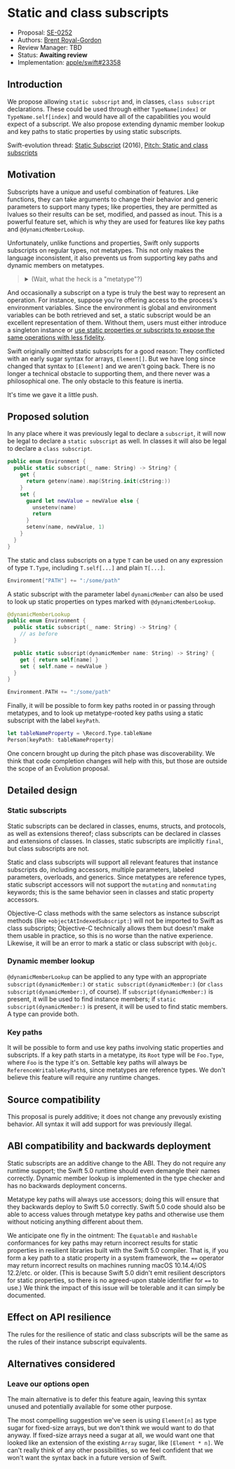 # Static and class subscripts

* Proposal: [SE-0252](0252-static-subscripts.md)
* Authors: [Brent Royal-Gordon](https://github.com/brentdax)
* Review Manager: TBD
* Status: **Awaiting review**
* Implementation: [apple/swift#23358](https://github.com/apple/swift/pull/23358)

## Introduction

We propose allowing `static subscript` and, in classes, `class subscript` declarations. These could be used through either `TypeName[index]` or `TypeName.self[index]` and would have all of the capabilities you would expect of a subscript. We also propose extending dynamic member lookup and key paths to static properties by using static subscripts.

Swift-evolution thread: [Static Subscript](https://forums.swift.org/t/static-subscript/1229) (2016), [Pitch: Static and class subscripts](https://forums.swift.org/t/pitch-static-and-class-subscripts/21850)

## Motivation

Subscripts have a unique and useful combination of features. Like functions, they can take arguments to change their behavior and generic parameters to support many types; like properties, they are permitted as lvalues so their results can be set, modified, and passed as inout. This is a powerful feature set, which is why they are used for features like key paths and `@dynamicMemberLookup`.

Unfortunately, unlike functions and properties, Swift only supports subscripts on regular types, not metatypes. This not only makes the language inconsistent, it also prevents us from supporting key paths and dynamic members on metatypes.

> <details>
> <summary>(Wait, what the heck is a "metatype"?)</summary>
>
> A type like `Int` has many instances, like `0` and `-42`. But Swift also creates a special instance representing the `Int` type itself, as opposed to any specific `Int` belonging to that type. This special instance can be directly accessed by writing `Int.self`; it is also returned by `type(of:)` and used in various other places. In fact, static members of `Int` are instance members of `Int.self`, so you use it any time you call one of those.
>
> Since `Int.self` is an instance, it must have a type, but the type of `Int.self` is not `Int`; after all, `Int.self` cannot do the things an `Int` can do, like arithmetic and comparison. Instead, `Int.self` is an instance of the type `Int.Type`. Because `Int.Type` is the type of a type, it is called a "metatype".
> </details>

And occasionally a subscript on a type is truly the best way to represent an operation. For instance, suppose you're offering access to the process's environment variables. Since the environment is global and environment variables can be both retrieved and set, a static subscript would be an excellent representation of them. Without them, users must either introduce a singleton instance or [use static properties or subscripts to expose the same operations with less fidelity](https://github.com/apple/swift-package-manager/blob/master/Sources/Basic/ProcessEnv.swift#L15).

Swift originally omitted static subscripts for a good reason: They conflicted with an early sugar syntax for arrays, `Element[]`. But we have long since changed that syntax to `[Element]` and we aren't going back. There is no longer a technical obstacle to supporting them, and there never was a philosophical one. The only obstacle to this feature is inertia.

It's time we gave it a little push.

## Proposed solution

In any place where it was previously legal to declare a `subscript`, it will now be legal to declare a `static subscript` as well. In classes it will also be legal to declare a `class subscript`.

```swift
public enum Environment {
  public static subscript(_ name: String) -> String? {
    get {
      return getenv(name).map(String.init(cString:))
    }
    set {
      guard let newValue = newValue else {
        unsetenv(name)
        return
      }
      setenv(name, newValue, 1)
    }
  }
}
```

The static and class subscripts on a type `T` can be used on any expression of type `T.Type`, including `T.self[...]` and plain `T[...]`.

```swift
Environment["PATH"] += ":/some/path"
```

A static subscript with the parameter label `dynamicMember` can also be used to look up static properties on types marked with `@dynamicMemberLookup`.

```swift
@dynamicMemberLookup
public enum Environment {
  public static subscript(_ name: String) -> String? {
    // as before
  }

  public static subscript(dynamicMember name: String) -> String? {
    get { return self[name] }
    set { self.name = newValue }
  }
}

Environment.PATH += ":/some/path"
```

Finally, it will be possible to form key paths rooted in or passing through metatypes, and to look up metatype-rooted key paths using a static subscript with the label `keyPath`.

```swift
let tableNameProperty = \Record.Type.tableName
Person[keyPath: tableNameProperty]
```

One concern brought up during the pitch phase was discoverability. We think that code completion changes will help with this, but those are outside the scope of an Evolution proposal.

## Detailed design

### Static subscripts

Static subscripts can be declared in classes, enums, structs, and protocols, as well as extensions thereof; class subscripts can be declared in classes and extensions of classes. In classes, static subscripts are implicitly `final`, but class subscripts are not.

Static and class subscripts will support all relevant features that instance subscripts do, including accessors, multiple parameters, labeled parameters, overloads, and generics. Since metatypes are reference types, static subscript accessors will not support the `mutating` and `nonmutating` keywords; this is the same behavior seen in classes and static property accessors.

Objective-C class methods with the same selectors as instance subscript methods (like `+objectAtIndexedSubscript:`) will not be imported to Swift as class subscripts; Objective-C technically allows them but doesn't make them usable in practice, so this is no worse than the native experience. Likewise, it will be an error to mark a static or class subscript with `@objc`.

### Dynamic member lookup

`@dynamicMemberLookup` can be applied to any type with an appropriate `subscript(dynamicMember:)` or `static subscript(dynamicMember:)` (or `class subscript(dynamicMember:)`, of course). If `subscript(dynamicMember:)` is present, it will be used to find instance members; if `static subscript(dynamicMember:)` is present, it will be used to find static members. A type can provide both.

### Key paths

It will be possible to form and use key paths involving static properties and subscripts. If a key path starts in a metatype, its `Root` type will be `Foo.Type`, where `Foo` is the type it's on. Settable key paths will always be `ReferenceWritableKeyPath`s, since metatypes are reference types. We don't believe this feature will require any runtime changes.

## Source compatibility

This proposal is purely additive; it does not change any prevously existing behavior. All syntax it will add support for was previously illegal.

## ABI compatibility and backwards deployment

Static subscripts are an additive change to the ABI. They do not require any runtime support; the Swift 5.0 runtime should even demangle their names correctly. Dynamic member lookup is implemented in the type checker and has no backwards deployment concerns.

Metatype key paths will always use accessors; doing this will ensure that they backwards deploy to Swift 5.0 correctly. Swift 5.0 code should also be able to access values through metatype key paths and otherwise use them without noticing anything different about them.

We anticipate one fly in the ointment: The `Equatable` and `Hashable` conformances for key paths may return incorrect results for static properties in resilient libraries built with the Swift 5.0 compiler. That is, if you form a key path to a static property in a system framework, the `==` operator may return incorrect results on machines running macOS 10.14.4/iOS 12.2/etc. or older. (This is because Swift 5.0 didn't emit resilient descriptors for static properties, so there is no agreed-upon stable identifier for `==` to use.) We think the impact of this issue will be tolerable and it can simply be documented.

## Effect on API resilience

The rules for the resilience of static and class subscripts will be the same as the rules of their instance subscript equivalents.

## Alternatives considered

### Leave our options open

The main alternative is to defer this feature again, leaving this syntax unused and potentially available for some other purpose.

The most compelling suggestion we've seen is using `Element[n]` as type sugar for fixed-size arrays, but we don't think we would want to do that anyway. If fixed-size arrays need a sugar at all, we would want one that looked like an extension of the existing `Array` sugar, like `[Element * n]`. We can't really think of any other possibilities, so we feel confident that we won't want the syntax back in a future version of Swift.
